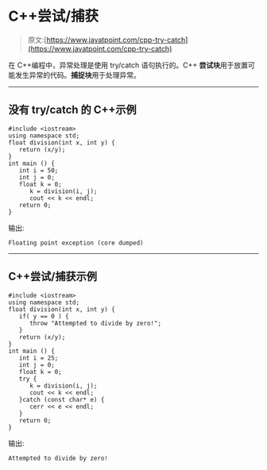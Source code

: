 # C++尝试/捕获

> 原文:[https://www.javatpoint.com/cpp-try-catch](https://www.javatpoint.com/cpp-try-catch)

在 C++编程中，异常处理是使用 try/catch 语句执行的。C++ **尝试块**用于放置可能发生异常的代码。**捕捉块**用于处理异常。

* * *

## 没有 try/catch 的 C++示例

```
#include <iostream>
using namespace std;
float division(int x, int y) {
   return (x/y);
}
int main () {
   int i = 50;
   int j = 0;
   float k = 0;
      k = division(i, j);
      cout << k << endl;
   return 0;
}

```

输出:

```
Floating point exception (core dumped)  

```

* * *

## C++尝试/捕获示例

```
#include <iostream>
using namespace std;
float division(int x, int y) {
   if( y == 0 ) {
      throw "Attempted to divide by zero!";
   }
   return (x/y);
}
int main () {
   int i = 25;
   int j = 0;
   float k = 0;
   try {
      k = division(i, j);
      cout << k << endl;
   }catch (const char* e) {
      cerr << e << endl;
   }
   return 0;
}

```

输出:

```
Attempted to divide by zero!

```